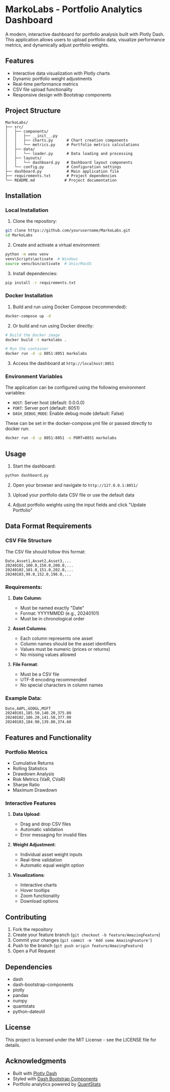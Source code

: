 # MarkoLabs - Portfolio Analytics Dashboard

A modern, interactive dashboard for portfolio analysis built with Plotly Dash. This application allows users to upload portfolio data, visualize performance metrics, and dynamically adjust portfolio weights.

## Features

- Interactive data visualization with Plotly charts
- Dynamic portfolio weight adjustments
- Real-time performance metrics
- CSV file upload functionality
- Responsive design with Bootstrap components

## Project Structure

```
MarkoLabs/
├── src/
│   ├── components/
│   │   ├── __init__.py
│   │   ├── charts.py      # Chart creation components
│   │   └── metrics.py     # Portfolio metrics calculations
│   ├── data/
│   │   └── loader.py      # Data loading and processing
│   ├── layouts/
│   │   └── dashboard.py   # Dashboard layout components
│   └── config.py          # Configuration settings
├── dashboard.py           # Main application file
├── requirements.txt       # Project dependencies
└── README.md             # Project documentation
```

## Installation

### Local Installation

1. Clone the repository:
```bash
git clone https://github.com/yourusername/MarkoLabs.git
cd MarkoLabs
```

2. Create and activate a virtual environment:
```bash
python -m venv venv
venv\Scripts\activate  # Windows
source venv/bin/activate  # Unix/MacOS
```

3. Install dependencies:
```bash
pip install -r requirements.txt
```

### Docker Installation

1. Build and run using Docker Compose (recommended):
```bash
docker-compose up -d
```

2. Or build and run using Docker directly:
```bash
# Build the Docker image
docker build -t markolabs .

# Run the container
docker run -d -p 8051:8051 markolabs
```

3. Access the dashboard at `http://localhost:8051`

### Environment Variables

The application can be configured using the following environment variables:

- `HOST`: Server host (default: 0.0.0.0)
- `PORT`: Server port (default: 8051)
- `DASH_DEBUG_MODE`: Enable debug mode (default: False)

These can be set in the docker-compose.yml file or passed directly to docker run:

```bash
docker run -d -p 8051:8051 -e PORT=8051 markolabs
```

## Usage

1. Start the dashboard:
```bash
python dashboard.py
```

2. Open your browser and navigate to `http://127.0.0.1:8051/`

3. Upload your portfolio data CSV file or use the default data

4. Adjust portfolio weights using the input fields and click "Update Portfolio"

## Data Format Requirements

### CSV File Structure

The CSV file should follow this format:

```csv
Date,Asset1,Asset2,Asset3,...
20240101,100.0,150.0,200.0,...
20240102,101.0,151.0,202.0,...
20240103,99.0,152.0,198.0,...
```

### Requirements:

1. **Date Column**:
   - Must be named exactly "Date"
   - Format: YYYYMMDD (e.g., 20240101)
   - Must be in chronological order

2. **Asset Columns**:
   - Each column represents one asset
   - Column names should be the asset identifiers
   - Values must be numeric (prices or returns)
   - No missing values allowed

3. **File Format**:
   - Must be a CSV file
   - UTF-8 encoding recommended
   - No special characters in column names

### Example Data:
```csv
Date,AAPL,GOOGL,MSFT
20240101,185.50,140.20,375.80
20240102,186.20,141.50,377.90
20240103,184.90,139.80,374.60
```

## Features and Functionality

### Portfolio Metrics
- Cumulative Returns
- Rolling Statistics
- Drawdown Analysis
- Risk Metrics (VaR, CVaR)
- Sharpe Ratio
- Maximum Drawdown

### Interactive Features
1. **Data Upload**:
   - Drag and drop CSV files
   - Automatic validation
   - Error messaging for invalid files

2. **Weight Adjustment**:
   - Individual asset weight inputs
   - Real-time validation
   - Automatic equal weight option

3. **Visualizations**:
   - Interactive charts
   - Hover tooltips
   - Zoom functionality
   - Download options

## Contributing

1. Fork the repository
2. Create your feature branch (`git checkout -b feature/AmazingFeature`)
3. Commit your changes (`git commit -m 'Add some AmazingFeature'`)
4. Push to the branch (`git push origin feature/AmazingFeature`)
5. Open a Pull Request

## Dependencies

- dash
- dash-bootstrap-components
- plotly
- pandas
- numpy
- quantstats
- python-dateutil

## License

This project is licensed under the MIT License - see the LICENSE file for details.

## Acknowledgments

- Built with [Plotly Dash](https://dash.plotly.com/)
- Styled with [Dash Bootstrap Components](https://dash-bootstrap-components.opensource.faculty.ai/)
- Portfolio analytics powered by [QuantStats](https://github.com/ranaroussi/quantstats)
